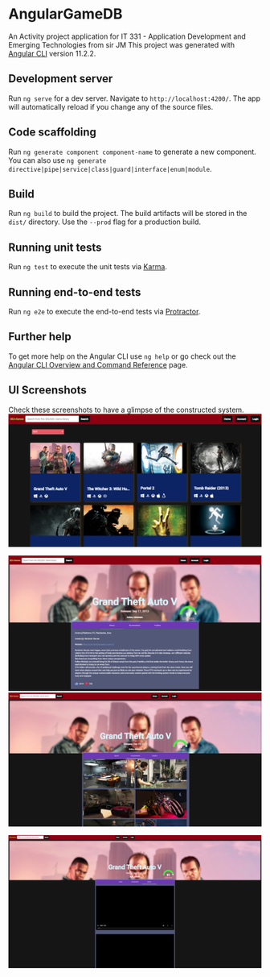 # AngularGameDB

An Activity project application for IT 331 - Application Development and Emerging Technologies from sir JM
This project was generated with [Angular CLI](https://github.com/angular/angular-cli) version 11.2.2.

## Development server

Run `ng serve` for a dev server. Navigate to `http://localhost:4200/`. The app will automatically reload if you change any of the source files.

## Code scaffolding

Run `ng generate component component-name` to generate a new component. You can also use `ng generate directive|pipe|service|class|guard|interface|enum|module`.

## Build

Run `ng build` to build the project. The build artifacts will be stored in the `dist/` directory. Use the `--prod` flag for a production build.

## Running unit tests

Run `ng test` to execute the unit tests via [Karma](https://karma-runner.github.io).

## Running end-to-end tests

Run `ng e2e` to execute the end-to-end tests via [Protractor](http://www.protractortest.org/).

## Further help

To get more help on the Angular CLI use `ng help` or go check out the [Angular CLI Overview and Command Reference](https://angular.io/cli) page.

## UI Screenshots

Check these screenshots to have a glimpse of the constructed system.
![1658215340968](image/README/1658215340968.png)

![1658215370503](image/README/1658215370503.png)![1658229463517](image/README/1658229463517.png)

![1658229484802](image/README/1658229484802.png)

